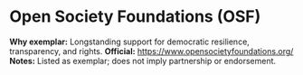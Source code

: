 # Open Society Foundations (OSF)
**Why exemplar:** Longstanding support for democratic resilience, transparency, and rights.
**Official:** https://www.opensocietyfoundations.org/
**Notes:** Listed as exemplar; does not imply partnership or endorsement.
